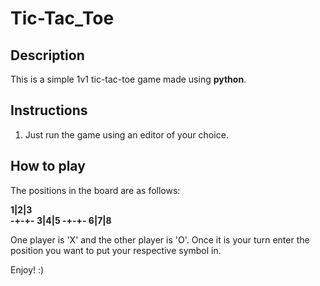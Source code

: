 # **Tic-Tac_Toe**


## **Description**

This is a simple 1v1 tic-tac-toe game made using **python**.

## **Instructions**

1. Just run the game using an editor of your choice.

## **How to play**

The positions in the board are as follows:

 **1|2|3        
 -+-+-
 3|4|5 
 -+-+-
 6|7|8**
 
 One player is 'X' and the other player is 'O'. Once it is your turn enter the position you want to put your respective symbol in.
 
 Enjoy! :)
